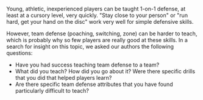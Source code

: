 Young, athletic, inexperienced players can be taught 1-on-1 defense, at
least at a cursory level, very quickly. "Stay close to your person" or
"run hard, get your hand on the disc" work very well for simple
defensive skills.

However, team defense (poaching, switching, zone) can be harder to
teach, which is probably why so few players are really good at these
skills. In a search for insight on this topic, we asked our authors the
following questions:

-   Have you had success teaching team defense to a team?
-   What did you teach? How did you go about it? Were there specific
    drills that you did that helped players learn?
-   Are there specific team defense attributes that you have found
    particularly difficult to teach?

 
